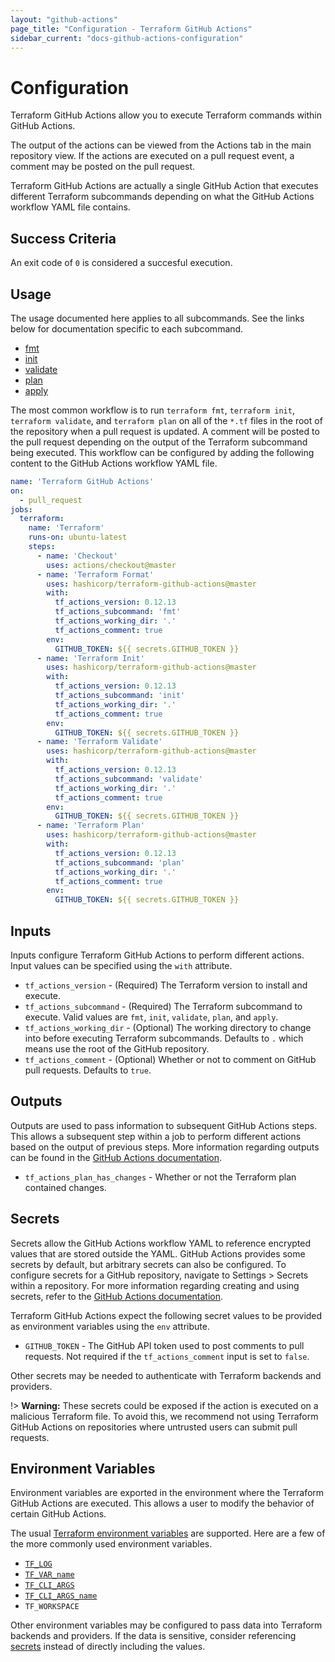 ```yaml
---
layout: "github-actions"
page_title: "Configuration - Terraform GitHub Actions"
sidebar_current: "docs-github-actions-configuration"
---
```


# Configuration

Terraform GitHub Actions allow you to execute Terraform commands within GitHub Actions.

The output of the actions can be viewed from the Actions tab in the main repository view. If the actions are executed on a pull request event, a comment may be posted on the pull request.

Terraform GitHub Actions are actually a single GitHub Action that executes different Terraform subcommands depending on what the GitHub Actions workflow YAML file contains.

## Success Criteria

An exit code of `0` is considered a succesful execution.

## Usage

The usage documented here applies to all subcommands. See the links below for documentation specific to each subcommand.

* [fmt](./fmt.html)
* [init](./init.html)
* [validate](./validate.html)
* [plan](./plan.html)
* [apply](./apply.html)

The most common workflow is to run `terraform fmt`, `terraform init`, `terraform validate`, and `terraform plan` on all of the `*.tf` files in the root of the repository when a pull request is updated. A comment will be posted to the pull request depending on the output of the Terraform subcommand being executed. This workflow can be configured by adding the following content to the GitHub Actions workflow YAML file.

```yaml
name: 'Terraform GitHub Actions'
on:
  - pull_request
jobs:
  terraform:
    name: 'Terraform'
    runs-on: ubuntu-latest
    steps:
      - name: 'Checkout'
        uses: actions/checkout@master
      - name: 'Terraform Format'
        uses: hashicorp/terraform-github-actions@master
        with:
          tf_actions_version: 0.12.13
          tf_actions_subcommand: 'fmt'
          tf_actions_working_dir: '.'
          tf_actions_comment: true
        env:
          GITHUB_TOKEN: ${{ secrets.GITHUB_TOKEN }}
      - name: 'Terraform Init'
        uses: hashicorp/terraform-github-actions@master
        with:
          tf_actions_version: 0.12.13
          tf_actions_subcommand: 'init'
          tf_actions_working_dir: '.'
          tf_actions_comment: true
        env:
          GITHUB_TOKEN: ${{ secrets.GITHUB_TOKEN }}
      - name: 'Terraform Validate'
        uses: hashicorp/terraform-github-actions@master
        with:
          tf_actions_version: 0.12.13
          tf_actions_subcommand: 'validate'
          tf_actions_working_dir: '.'
          tf_actions_comment: true
        env:
          GITHUB_TOKEN: ${{ secrets.GITHUB_TOKEN }}
      - name: 'Terraform Plan'
        uses: hashicorp/terraform-github-actions@master
        with:
          tf_actions_version: 0.12.13
          tf_actions_subcommand: 'plan'
          tf_actions_working_dir: '.'
          tf_actions_comment: true
        env:
          GITHUB_TOKEN: ${{ secrets.GITHUB_TOKEN }}
```

## Inputs

Inputs configure Terraform GitHub Actions to perform different actions. Input values can be specified using the `with` attribute.

* `tf_actions_version` - (Required) The Terraform version to install and execute.
* `tf_actions_subcommand` - (Required) The Terraform subcommand to execute. Valid values are `fmt`, `init`, `validate`, `plan`, and `apply`.
* `tf_actions_working_dir` - (Optional) The working directory to change into before executing Terraform subcommands. Defaults to `.` which means use the root of the GitHub repository.
* `tf_actions_comment` - (Optional) Whether or not to comment on GitHub pull requests. Defaults to `true`.

## Outputs

Outputs are used to pass information to subsequent GitHub Actions steps. This allows a subsequent step within a job to perform different actions based on the output of previous steps. More information regarding outputs can be found in the [GitHub Actions documentation](https://help.github.com/en/actions/automating-your-workflow-with-github-actions/metadata-syntax-for-github-actions#outputs).

* `tf_actions_plan_has_changes` - Whether or not the Terraform plan contained changes.

## Secrets



Secrets allow the GitHub Actions workflow YAML to reference encrypted values that are stored outside the YAML. GitHub Actions provides some secrets by default, but arbitrary secrets can also be configured. To configure secrets for a GitHub repository, navigate to Settings > Secrets within a repository. For more information regarding creating and using secrets, refer to the [GitHub Actions documentation](https://help.github.com/en/actions/automating-your-workflow-with-github-actions/creating-and-using-encrypted-secrets).

Terraform GitHub Actions expect the following secret values to be provided as environment variables using the `env` attribute.

* `GITHUB_TOKEN` - The GitHub API token used to post comments to pull requests. Not required if the `tf_actions_comment` input is set to `false`.

Other secrets may be needed to authenticate with Terraform backends and providers.

!> **Warning:** These secrets could be exposed if the action is executed on a malicious Terraform file. To avoid this, we recommend not using Terraform GitHub Actions on repositories where untrusted users can submit pull requests.

## Environment Variables

Environment variables are exported in the environment where the Terraform GitHub Actions are executed. This allows a user to modify the behavior of certain GitHub Actions.

The usual [Terraform environment variables](https://www.terraform.io/docs/commands/environment-variables.html) are supported. Here are a few of the more commonly used environment variables.

* [`TF_LOG`](https://www.terraform.io/docs/commands/environment-variables.html#tf_log)
* [`TF_VAR_name`](https://www.terraform.io/docs/commands/environment-variables.html#tf_var_name)
* [`TF_CLI_ARGS`](https://www.terraform.io/docs/commands/environment-variables.html#tf_cli_args-and-tf_cli_args_name)
* [`TF_CLI_ARGS_name`](https://www.terraform.io/docs/commands/environment-variables.html#tf_cli_args-and-tf_cli_args_name)
* `TF_WORKSPACE`

Other environment variables may be configured to pass data into Terraform backends and providers. If the data is sensitive, consider referencing [secrets](#secrets) instead of directly including the values.
